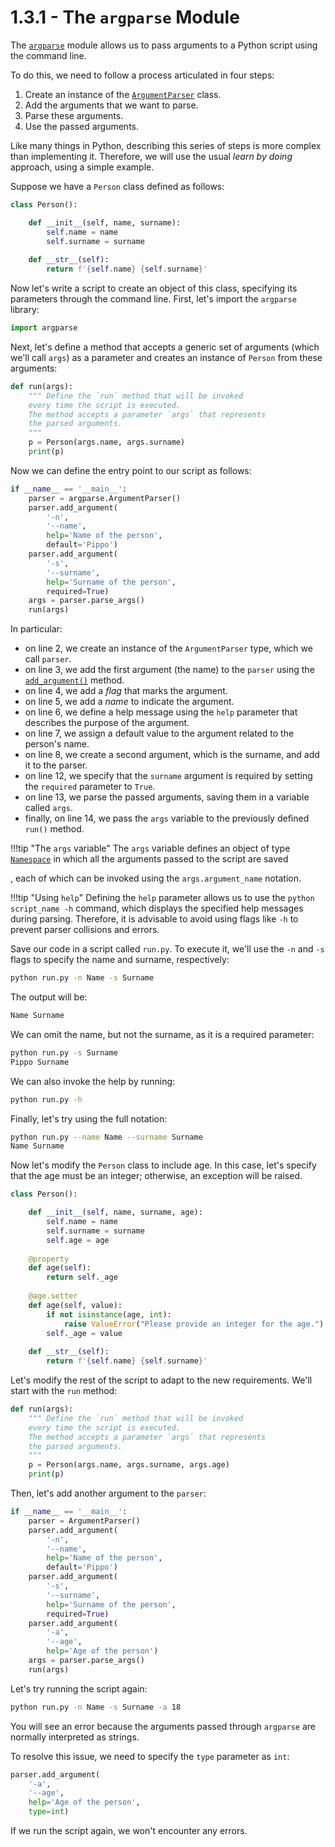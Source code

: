 # 1.3.1 - The `argparse` Module

The [`argparse`](https://docs.python.org/3/library/argparse.html) module allows us to pass arguments to a Python script using the command line.

To do this, we need to follow a process articulated in four steps:

1. Create an instance of the [`ArgumentParser`](https://docs.python.org/3/library/argparse.html#argparse.ArgumentParser) class.
2. Add the arguments that we want to parse.
3. Parse these arguments.
4. Use the passed arguments.

Like many things in Python, describing this series of steps is more complex than implementing it. Therefore, we will use the usual *learn by doing* approach, using a simple example.

Suppose we have a `Person` class defined as follows:

```py linenums="1"
class Person():

    def __init__(self, name, surname):
        self.name = name
        self.surname = surname
    
    def __str__(self):
        return f'{self.name} {self.surname}'
```

Now let's write a script to create an object of this class, specifying its parameters through the command line. First, let's import the `argparse` library:

```py
import argparse
```

Next, let's define a method that accepts a generic set of arguments (which we'll call `args`) as a parameter and creates an instance of `Person` from these arguments:

```py linenums="1"
def run(args):
    """ Define the `run` method that will be invoked
    every time the script is executed.
    The method accepts a parameter `args` that represents
    the parsed arguments.
    """
    p = Person(args.name, args.surname)
    print(p)
```

Now we can define the entry point to our script as follows:

```py linenums="1"
if __name__ == '__main__':
    parser = argparse.ArgumentParser()
    parser.add_argument(
        '-n',
        '--name',
        help='Name of the person',
        default='Pippo')
    parser.add_argument(
        '-s',
        '--surname',
        help='Surname of the person',
        required=True)
    args = parser.parse_args()
    run(args)
```

In particular:

* on line 2, we create an instance of the `ArgumentParser` type, which we call `parser`.
* on line 3, we add the first argument (the name) to the `parser` using the [`add_argument()`](https://docs.python.org/3/library/argparse.html#argparse.ArgumentParser.add_argument) method.
* on line 4, we add a *flag* that marks the argument.
* on line 5, we add a *name* to indicate the argument.
* on line 6, we define a help message using the `help` parameter that describes the purpose of the argument.
* on line 7, we assign a default value to the argument related to the person's name.
* on line 8, we create a second argument, which is the surname, and add it to the parser.
* on line 12, we specify that the `surname` argument is required by setting the `required` parameter to `True`.
* on line 13, we parse the passed arguments, saving them in a variable called `args`.
* finally, on line 14, we pass the `args` variable to the previously defined `run()` method.

!!!tip "The `args` variable"
    The `args` variable defines an object of type [`Namespace`](https://docs.python.org/3/library/argparse.html#argparse.Namespace) in which all the arguments passed to the script are saved

, each of which can be invoked using the `args.argument_name` notation.

!!!tip "Using `help`"
    Defining the `help` parameter allows us to use the `python script_name -h` command, which displays the specified help messages during parsing. Therefore, it is advisable to avoid using flags like `-h` to prevent parser collisions and errors.

Save our code in a script called `run.py`. To execute it, we'll use the `-n` and `-s` flags to specify the name and surname, respectively:

```sh
python run.py -n Name -s Surname
```

The output will be:

```sh
Name Surname
```

We can omit the name, but not the surname, as it is a required parameter:

```sh
python run.py -s Surname
Pippo Surname
```

We can also invoke the help by running:

```sh
python run.py -h
```

Finally, let's try using the full notation:

```sh
python run.py --name Name --surname Surname
Name Surname
```

Now let's modify the `Person` class to include age. In this case, let's specify that the age must be an integer; otherwise, an exception will be raised.

```py linenums="1"
class Person():

    def __init__(self, name, surname, age):
        self.name = name
        self.surname = surname
        self.age = age
    
    @property
    def age(self):
        return self._age
    
    @age.setter
    def age(self, value):
        if not isinstance(age, int):
            raise ValueError("Please provide an integer for the age.")
        self._age = value
    
    def __str__(self):
        return f'{self.name} {self.surname}'
```

Let's modify the rest of the script to adapt to the new requirements. We'll start with the `run` method:

```py linenums="1" hl_lines="7"
def run(args):
    """ Define the `run` method that will be invoked
    every time the script is executed.
    The method accepts a parameter `args` that represents
    the parsed arguments.
    """
    p = Person(args.name, args.surname, args.age)
    print(p)
```

Then, let's add another argument to the `parser`:

```py linenums="1" hl_lines="13 14 15 16"
if __name__ == '__main__':
    parser = ArgumentParser()
    parser.add_argument(
        '-n',
        '--name',
        help='Name of the person',
        default='Pippo')
    parser.add_argument(
        '-s',
        '--surname',
        help='Surname of the person',
        required=True)
    parser.add_argument(
        '-a',
        '--age',
        help='Age of the person')
    args = parser.parse_args()
    run(args)
```

Let's try running the script again:

```sh
python run.py -n Name -s Surname -a 18
```

You will see an error because the arguments passed through `argparse` are normally interpreted as strings.

To resolve this issue, we need to specify the `type` parameter as `int`:

```py linenums="1" hl_lines="5"
parser.add_argument(
    '-a',
    '--age',
    help='Age of the person',
    type=int)
```

If we run the script again, we won't encounter any errors.